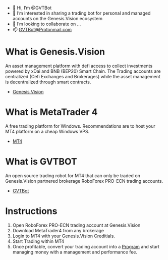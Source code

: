 - 👋 Hi, I’m @GVTBot
- 👀 I’m interested in sharing a trading bot for personal and managed accounts on the Genesis.Vision ecosystem
- 💞️ I’m looking to collaborate on ...
- 📫 GVTBot@Protonmail.com

# What is Genesis.Vision
An asset management platform with defi access to collect investments powered by xDai and BNB (BEP20) Smart Chain. The Trading accounts are centralized (Cefi Exchanges and Brokerages) while the asset management is decentralized through smart contracts. 
- [Genesis Vision](https://genesis.vision/)
# What is MetaTrader 4
A free trading platform for Windows. Recommendations are to host your MT4 platform on a cheap Windows VPS. 
- [MT4](https://download.mql5.com/cdn/web/metaquotes.software.corp/mt4/mt4setup.exe?utm_source=www.metatrader4.com&utm_campaign=download)

# What is GVTBOT
An open source trading robot for MT4 that can only be traded on Genesis.Vision partnered brokerage RoboForex PRO-ECN trading accounts. 
- [GVTBot](https://github.com/GVTBot/MT4-GVTBot)

# Instructions
1. Open RoboForex PRO-ECN trading account at Genesis.Vision
2. Download MetaTrader4 from any brokerage 
3. Login to MT4 with your Genesis.Vision Creditials. 
4. Start Trading within MT4
5. Once profitable, convert your trading account into a [Program](https://genesis.vision/invest/programs) and start managing money with a management and performance fee. 
